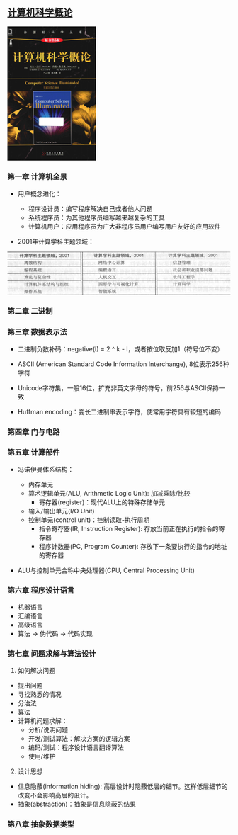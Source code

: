 ## [计算机科学概论](https://book.douban.com/subject/1435554/)

<img src="cover.png" align="center" width=200/>

### 第一章 计算机全景
* 用户概念进化：
    * 程序设计员：编写程序解决自己或者他人问题
    * 系统程序员：为其他程序员编写越来越复杂的工具
    * 计算机用户：应用程序员为广大非程序员用户编写用户友好的应用软件

* 2001年计算学科主题领域：
<img src="2001-computing-subject.png" align="center"/>

### 第二章 二进制

### 第三章 数据表示法
* 二进制负数补码：negative(I) = 2 ^ k - I，或者按位取反加1（符号位不变）

* ASCII (American Standard Code Information Interchange), 8位表示256种字符

* Unicode字符集，一般16位，扩充非英文字母的符号，前256与ASCII保持一致

* Huffman encoding：变长二进制串表示字符，使常用字符具有较短的编码

### 第四章 门与电路

### 第五章 计算部件
* 冯诺伊曼体系结构：
    * 内存单元
    * 算术逻辑单元(ALU, Arithmetic Logic Unit): 加减乘除/比较
        * 寄存器(register)：现代ALU上的特殊存储单元
    * 输入/输出单元(I/O Unit)
    * 控制单元(control unit)：控制读取-执行周期
        * 指令寄存器(IR, Instruction Register): 存放当前正在执行的指令的寄存器
        * 程序计数器(PC, Program Counter): 存放下一条要执行的指令的地址的寄存器

* ALU与控制单元合称中央处理器(CPU, Central Processing Unit)

### 第六章 程序设计语言
* 机器语言
* 汇编语言
* 高级语言
* 算法 -> 伪代码 -> 代码实现

### 第七章 问题求解与算法设计
1. 如何解决问题
* 提出问题
* 寻找熟悉的情况
* 分治法
* 算法
* 计算机问题求解：
    * 分析/说明问题
    * 开发/测试算法：解决方案的逻辑方案
    * 编码/测试：程序设计语言翻译算法
    * 使用/维护

2. 设计思想
* 信息隐蔽(information hiding): 高层设计时隐蔽低层的细节。这样低层细节的改变不会影响高层的设计。
* 抽象(abstraction)：抽象是信息隐蔽的结果

### 第八章 抽象数据类型